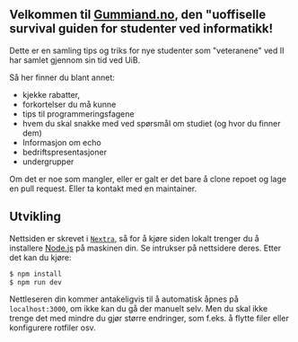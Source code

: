 ## Velkommen til **[Gummiand.no](http://gummiand.no)**, den "uoffiselle survival guiden for studenter ved informatikk!

Dette er en samling tips og triks for nye studenter som "veteranene" ved II har samlet gjennom sin tid ved UiB.

Så her finner du blant annet:

- kjekke rabatter,
- forkortelser du må kunne
- tips til programmeringsfagene
- hvem du skal snakke med ved spørsmål om studiet (og hvor du finner dem)
- Informasjon om echo
- bedriftspresentasjoner
- undergrupper

Om det er noe som mangler, eller er galt er det bare å clone repoet og lage en pull request. Eller ta kontakt med en maintainer.

## Utvikling

Nettsiden er skrevet i [`Nextra`](https://nextra.vercel.app/), så for å kjøre siden lokalt trenger du å installere [Node.js](https://nodejs.org/en/)
på maskinen din. Se intrukser på nettsidere deres. Etter det kan du kjøre:

```sh
$ npm install
$ npm run dev
```

Nettleseren din kommer antakeligvis til å automatisk åpnes på `localhost:3000`, om ikke kan du gå der manuelt selv. Men du skal ikke trenge det med mindre du gjør større endringer, som f.eks. å flytte filer eller konfigurere rotfiler osv.
